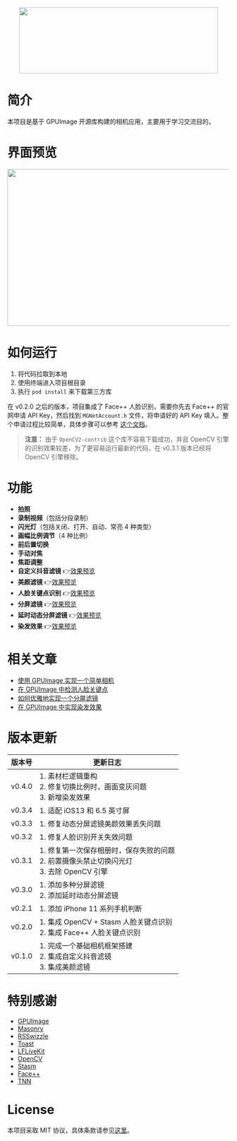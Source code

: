 <div align=center><img src="https://github.com/lmf12/ImageHost/blob/master/SimpleCam/image-head.jpg" width="450" height="150"/></div>

# 简介

本项目是基于 GPUImage 开源库构建的相机应用，主要用于学习交流目的。

# 界面预览

<div align=left><img src="https://github.com/lmf12/ImageHost/blob/master/SimpleCam/image-ui.jpg" width="600" height="355"/></div>

# 如何运行

1. 将代码拉取到本地
2. 使用终端进入项目根目录
3. 执行 `pod install` 来下载第三方库

在 v0.2.0 之后的版本，项目集成了 Face++ 人脸识别，需要你先去 Face++ 的官网申请 API Key，然后找到 `MGNetAccount.h` 文件，将申请好的 API Key 填入。整个申请过程比较简单，具体步骤可以参考 [这个文档](https://console.faceplusplus.com.cn/documents/5671787)。

> **注意：** 由于 `OpenCV2-contrib` 这个库不容易下载成功，并且 OpenCV 引擎的识别效果较差，为了更容易运行最新的代码，在 v0.3.1 版本已经将 OpenCV 引擎移除。

# 功能

* **拍照**
* **录制视频**（包括分段录制）
* **闪光灯**（包括关闭、打开、自动、常亮 4 种类型）
* **画幅比例调节**（4 种比例）
* **前后置切换**
* **手动对焦**
* **焦距调整**
* **自定义抖音滤镜**  👉[效果预览](https://github.com/lmf12/ImageHost/blob/master/SimpleCam/image-2.gif)
* **美颜滤镜**  👉[效果预览](https://github.com/lmf12/ImageHost/blob/master/SimpleCam/image-1.gif)
* **人脸关键点识别**  👉[效果预览](https://github.com/lmf12/ImageHost/blob/master/SimpleCam/image-3.gif)
* **分屏滤镜**  👉[效果预览](https://github.com/lmf12/ImageHost/blob/master/SimpleCam/image-4.gif)
* **延时动态分屏滤镜**  👉[效果预览](https://github.com/lmf12/ImageHost/blob/master/SimpleCam/image-5.gif)
* **染发效果**  👉[效果预览](https://github.com/lmf12/ImageHost/blob/master/SimpleCam/image-6.gif)

# 相关文章

* [使用 GPUImage 实现一个简单相机](http://www.lymanli.com/2019/06/15/ios-gpuimage-camera/)
* [在 GPUImage 中检测人脸关键点](http://www.lymanli.com/2019/09/29/ios-gpuimage-face-detect/)
* [如何优雅地实现一个分屏滤镜](http://www.lymanli.com/2019/11/09/ios-gpuimage-split-filter/)
* [在 GPUImage 中实现染发效果](http://www.lymanli.com/2022/08/27/ios-gpuimage-hair-segmentation/)

# 版本更新


| 版本号 | 更新日志 |
| --- | --- |
| v0.4.0 | 1. 素材栏逻辑重构 <br> 2. 修复切换比例时，画面变灰问题 <br> 3. 新增染发效果 |
| v0.3.4 | 1. 适配 iOS13 和 6.5 英寸屏 |
| v0.3.3 | 1. 修复动态分屏滤镜美颜效果丢失问题 |
| v0.3.2 | 1. 修复人脸识别开关失效问题 |
| v0.3.1 | 1. 修复第一次保存相册时，保存失败的问题 <br> 2. 前置摄像头禁止切换闪光灯 <br> 3. 去除 OpenCV 引擎 |
| v0.3.0 | 1. 添加多种分屏滤镜 <br> 2. 添加延时动态分屏滤镜 |
| v0.2.1 | 1. 添加 iPhone 11 系列手机判断 |
| v0.2.0 | 1. 集成 OpenCV + Stasm 人脸关键点识别 <br> 2. 集成 Face++ 人脸关键点识别 |
| v0.1.0 | 1. 完成一个基础相机框架搭建 <br> 2. 集成自定义抖音滤镜 <br> 3. 集成美颜滤镜 |

# 特别感谢

* [GPUImage](https://github.com/BradLarson/GPUImage)
* [Masonry](https://github.com/SnapKit/Masonry)
* [RSSwizzle](https://github.com/rabovik/RSSwizzle)
* [Toast](https://github.com/scalessec/Toast)
* [LFLiveKit](https://github.com/LaiFengiOS/LFLiveKit)
* [OpenCV](https://opencv.org/)
* [Stasm](http://www.milbo.users.sonic.net/stasm/)
* [Face++](https://www.faceplusplus.com.cn/)
* [TNN](https://github.com/Tencent/TNN)

# License

本项目采取 MIT 协议，具体条款请参见[这里](https://github.com/lmf12/SimpleCam/blob/master/LICENSE)。
